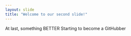 ```yaml
---
layout: slide
title: "Welcome to our second slide!"
---
```

At last, something BETTER
Starting to become a GitHubber
